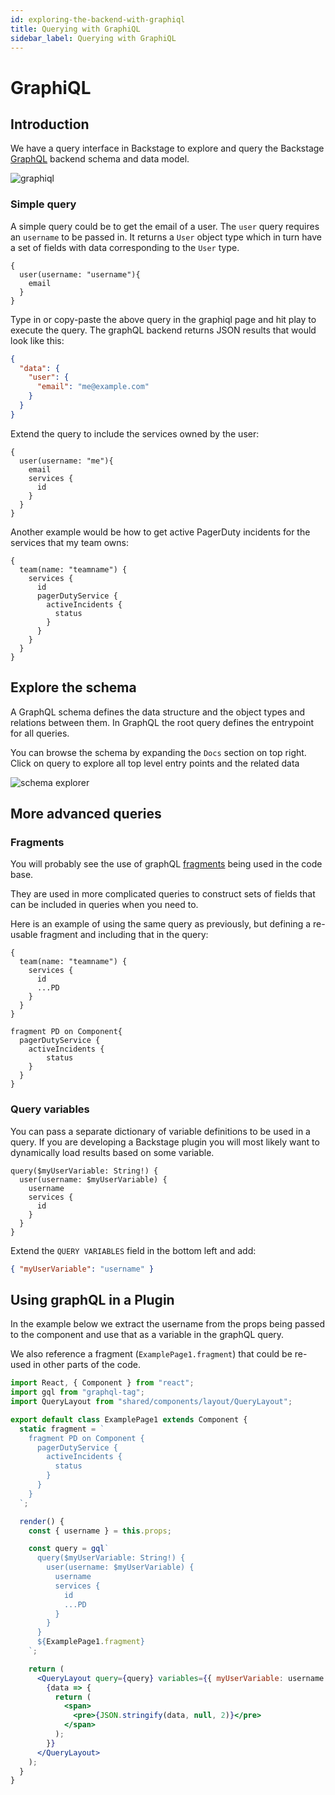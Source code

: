 ```yaml
---
id: exploring-the-backend-with-graphiql
title: Querying with GraphiQL
sidebar_label: Querying with GraphiQL
---
```


# GraphiQL

## Introduction

We have a query interface in Backstage to explore and query the Backstage [GraphQL](https://graphql.org/learn/) backend schema and data model.

![graphiql](assets/graphiql.png)

### Simple query

A simple query could be to get the email of a user. The `user` query requires an `username` to be passed in. It returns a `User` object type which in turn have a set of fields with data corresponding to the `User` type.

```
{
  user(username: "username"){
    email
  }
}
```

Type in or copy-paste the above query in the graphiql page and hit play to execute the query. The graphQL backend returns JSON results that would look like this:

```json
{
  "data": {
    "user": {
      "email": "me@example.com"
    }
  }
}
```

Extend the query to include the services owned by the user:

```
{
  user(username: "me"){
    email
    services {
      id
    }
  }
}
```

Another example would be how to get active PagerDuty incidents for the services that my team owns:

```
{
  team(name: "teamname") {
    services {
      id
      pagerDutyService {
        activeIncidents {
          status
        }
      }
    }
  }
}
```

## Explore the schema

A GraphQL schema defines the data structure and the object types and relations between them. In GraphQL the root query defines the entrypoint for all queries.

You can browse the schema by expanding the `Docs` section on top right. Click on query to explore all top level entry points and the related data

![schema explorer](assets/graphql-schema.png)

## More advanced queries

### Fragments

You will probably see the use of graphQL [fragments](https://graphql.org/learn/queries/#fragments) being used in the code base.

They are used in more complicated queries to construct sets of fields that can be included in queries when you need to.

Here is an example of using the same query as previously, but defining a re-usable fragment and including that in the query:

```
{
  team(name: "teamname") {
    services {
      id
      ...PD
    }
  }
}

fragment PD on Component{
  pagerDutyService {
    activeIncidents {
    	status
    }
  }
}
```

### Query variables

You can pass a separate dictionary of variable definitions to be used in a query. If you are developing a Backstage plugin you will most likely want to dynamically load results based on some variable.

```
query($myUserVariable: String!) {
  user(username: $myUserVariable) {
    username
    services {
      id
    }
  }
}
```

Extend the `QUERY VARIABLES` field in the bottom left and add:

```json
{ "myUserVariable": "username" }
```

## Using graphQL in a Plugin

In the example below we extract the username from the props being passed to the component and use that as a variable in the graphQL query.

We also reference a fragment (`ExamplePage1.fragment`) that could be re-used in other parts of the code.

```jsx
import React, { Component } from "react";
import gql from "graphql-tag";
import QueryLayout from "shared/components/layout/QueryLayout";

export default class ExamplePage1 extends Component {
  static fragment = `
    fragment PD on Component {
      pagerDutyService {
        activeIncidents {
          status
        }
      }
    }
  `;

  render() {
    const { username } = this.props;

    const query = gql`
      query($myUserVariable: String!) {
        user(username: $myUserVariable) {
          username
          services {
            id
            ...PD
          }
        }
      }
      ${ExamplePage1.fragment}
    `;

    return (
      <QueryLayout query={query} variables={{ myUserVariable: username }}>
        {data => {
          return (
            <span>
              <pre>{JSON.stringify(data, null, 2)}</pre>
            </span>
          );
        }}
      </QueryLayout>
    );
  }
}
```
